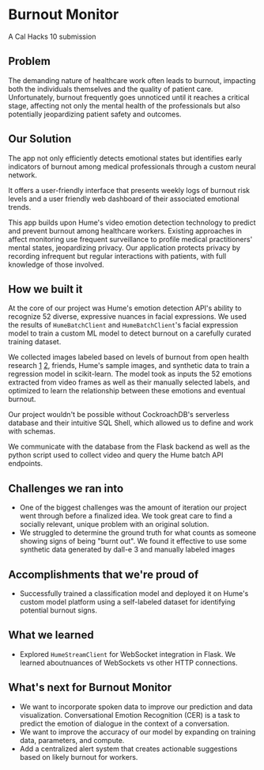 # Burnout Monitor

A Cal Hacks 10 submission

## Problem

The demanding nature of healthcare work often leads to burnout, impacting both the individuals themselves and the quality of patient care. Unfortunately, burnout frequently goes unnoticed until it reaches a critical stage, affecting not only the mental health of the professionals but also potentially jeopardizing patient safety and outcomes.

## Our Solution


The app not only efficiently detects emotional states but identifies early indicators of burnout among medical professionals through a custom neural network. 

It offers a user-friendly interface that presents weekly logs of burnout risk levels and a user friendly web dashboard of their associated emotional trends.

This app builds upon Hume's video emotion detection technology to predict and prevent burnout among healthcare workers. Existing approaches in affect monitoring use frequent surveillance to profile medical practitioners' mental states, jeopardizing privacy. Our application protects privacy by recording infrequent but regular interactions with patients, with full knowledge of those involved. 

## How we built it

At the core of our project was Hume's emotion detection API's ability to recognize 52 diverse, expressive nuances in facial expressions. We used the results of `HumeBatchClient` and `HumeBatchClient`'s facial expression model to train a custom ML model to detect burnout on a carefully curated training dataset.

We collected images labeled based on levels of burnout from open health research [1](https://bmcmededuc.biomedcentral.com/articles/10.1186/s12909-023-04003-y#Sec46) [2](https://www.aapl.org/docs/pdf/VIDEO%20RECORDING%20GUIDELINE%202013.pdf), friends, Hume's sample images, and synthetic data to train a regression model in scikit-learn. The model took as inputs the 52 emotions extracted from video frames as well as their manually selected labels, and optimized to learn the relationship between these emotions and eventual burnout.

Our project wouldn't be possible without CockroachDB's serverless database and their intuitive SQL Shell, which allowed us to define and work with schemas.

We communicate with the database from the Flask backend as well as the python script used to collect video and query the Hume batch API endpoints.

## Challenges we ran into

- One of the biggest challenges was the amount of iteration our project went through before a finalized idea. We took great care to find a socially relevant, unique problem with an original solution.
- We struggled to determine the ground truth for what counts as someone showing signs of being "burnt out". We found it effective to use some synthetic data generated by dall-e 3 and manually labeled images 

## Accomplishments that we're proud of

- Successfully trained a classification model and deployed it on Hume's custom model platform using a self-labeled dataset for identifying potential burnout signs.

## What we learned

- Explored `HumeStreamClient` for WebSocket integration in Flask. We learned aboutnuances of WebSockets vs other HTTP connections.

## What's next for Burnout Monitor

- We want to incorporate spoken data to improve our prediction and data visualization. Conversational Emotion Recognition (CER) is a task to predict the emotion of dialogue in the context of a conversation.
- We want to improve the accuracy of our model by expanding on training data, parameters, and compute. 
- Add a centralized alert system that creates actionable suggestions based on likely burnout for workers.
